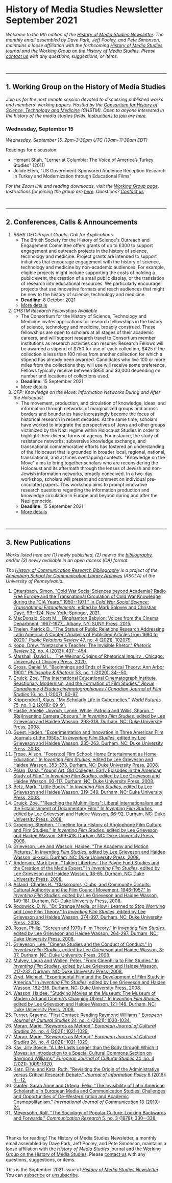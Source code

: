 # History of Media Studies Newsletter September 2021 

*Welcome to the 9th edition of the [History of Media Studies Newsletter](https://hms.mediastudies.press/newsletter). The monthly email assembled by Dave Park, Jeff Pooley, and Pete Simonson, maintains a loose affiliation with the forthcoming [*History of Media Studies*](hms.mediastudies.press) journal and the [Working Group on the History of Media Studies](https://www.chstm.org/media-studies). Please [contact us](mailto:hms@mediastudies.press) with any questions, suggestions, or items.*

<br>

***

## 1. Working Group on the History of Media Studies

*Join us for the next remote session devoted to discussing published works and members' working papers. Hosted by the [Consortium for History of Science, Technology and Medicine](https://www.chstm.org/media-studies) (CHSTM). Open to anyone interested in the history of the media studies fields. [Instructions to join](https://hms.mediastudies.press/working-group) are [here](https://hms.mediastudies.press/working-group).*

### Wednesday, September 15

*Wednesday, September 15, 2pm-3:30pm UTC (10am-11:30am EDT)*

Readings for discussion:

* Hemant Shah, "Lerner at Columbia: The Voice of America’s Turkey Studies" (2011)
* Jülide Etem, "US Government-Sponsored Audience Reception Research in Turkey and Modernization through Educational Films"

*For the Zoom link and reading downloads, visit the [Working Group page](https://www.chstm.org/media-studies). Instructions for joining the group are [here](https://hms.mediastudies.press/working-group). Questions? [Contact us](mailto:hms@mediastudies.press)*


<br>

***

## 2. Conferences, Calls & Announcements

1. *BSHS OEC Project Grants: Call for Applications* 
	* The British Society for the History of Science's Outreach and Engagement Committee offers grants of up to £300 to support engagement and outreach projects in the history of science, technology and medicine.  Project grants are intended to support initiatives that encourage engagement with the history of science, technology and medicine by non-academic audiences. For example, eligible projects might include supporting the costs of holding a public event, the creation of a small public display, or the translation of research into educational resources. We particularly encourage projects that use innovative formats and reach audiences that might be new to the history of science, technology and medicine.
	* **Deadline:** 8 October 2021
	* [More details](https://www.bshs.org.uk/grants/outreach-and-engagement-project-grants)
1. *CHSTM Research Fellowships Available* 
	* The Consortium for the History of Science, Technology and Medicine invites applications for research fellowships in the history of science, technology and medicine, broadly construed. These fellowships are open to scholars at all stages of their academic careers, and will support research travel to Consortium member institutions as research activities can resume. Research Fellows will be awarded a stipend of $750 for use of each collection, $425 if the collection is less than 100 miles from another collection for which a stipend has already been awarded. Candidates who live 100 or more miles from the collections they will use will receive some preference. Fellows typically receive between $950 and $3,000 depending on number and locations of collections used.
	* **Deadline:** 15 September 2021
	* [More details](https://www.chstm.org/fellowships/chstm-fellowships?qt-fellowships=1#qt-fellowships)
1. *CFP: Knowledge on the Move: Information Networks During and After the Holocaust* 
	* The movement, production, and circulation of knowledge, ideas, and information through networks of marginalized groups and across borders and boundaries have increasingly become the focus of historical research in recent decades. At the same time, scholars have worked to integrate the perspectives of Jews and other groups victimized by the Nazi regime within Holocaust Studies in order to highlight their diverse forms of agency. For instance, the study of resistance networks, subversive knowledge exchange, and transnational commemorative efforts has fostered an understanding of the Holocaust that is grounded in broader local, regional, national, transnational, and at times overlapping contexts. "Knowledge on the Move" aims to bring together scholars who are reconsidering the Holocaust and its aftermath through the lenses of Jewish and non-Jewish information networks, broadly conceived. In a two-day workshop, scholars will present and comment on individual pre-circulated papers. This workshop aims to prompt innovative research questions regarding the information production and knowledge circulation in Europe and beyond during and after the Nazi genocide.
	* **Deadline:** 15 September 2021
	* [More details](https://www.ghi-dc.org/events/event/date/knowledge-on-the-move-information-networks-during-and-after-the-holocaust)

<br>

***

## 3. New Publications

*Works listed here are (1) newly published, (2) new to the [bibliography](https://ascla.asc.upenn.edu/communications-scholars-history-project/bibliography/), and/or (3) newly available in an open access (OA) format.*

*The [History of Communication Research Bibliography](https://ascla.asc.upenn.edu/communications-scholars-history-project/bibliography/) is a project of the [Annenberg School for Communication Library Archives](https://ascla.asc.upenn.edu) (ASCLA) at the University of Pennsylvania.* 

1. [Ottersbach, Simon. "Cold War Social Sciences beyond Academia? Radio Free Europe and the Transnational Circulation of Cold War Knowledge during the "CIA Years," 1950--1971." In _Cold War Social Science: Transnational Entanglements_, edited by Mark Solovey and Christian Dayé, 99--124. New York: Springer, 2021. ](https://www.bibsonomy.org/bibtex/2481e003c5c8eead0217ee9997e2d24fb)
1. [MacDonald, Scott M. _ Binghamton Babylon: Voices from the Cinema Department, 1967-1977_. Albany, NY: SUNY Press, 2015. ](https://www.bibsonomy.org/bibtex/2ddd0c96b77ffb4206edb4dd4fd1986b5)
1. [Thelen, Patrick D.. "The Status of Public Relations Research Addressing Latin America: A Content Analysis of Published Articles from 1980 to 2020." _Public Relations Review_ 47, no. 4 (2021): 102079. ](https://www.bibsonomy.org/bibtex/2f93e83338ffbd27f583af8699f17f6b1)
1. [Kopp, Drew. "Nietzsche's Teacher: The Invisible Rhetor." _Rhetoric Review_ 32, no. 4 (2013): 437--454. ](https://www.bibsonomy.org/bibtex/216dcc0b75a338c0992e4085c30b9f778)
1. [Marshall, David L. _ The Weimar Origins of Rhetorical Inquiry_. Chicago: University of Chicago Press, 2020. ](https://www.bibsonomy.org/bibtex/263b869e851c848174d6d78d293eaf8d6)
1. [Gross, Daniel M. "Beginnings and Ends of Rhetorical Theory: Ann Arbor 1900." _Philosophy & Rhetoric_ 53, no. 1 (2020): 34--50. ](https://www.bibsonomy.org/bibtex/2503b1b874df4336a0eef152828df6a2b)
1. [Druick, Zoë. "The International Educational Cinematograph Institute, Reactionary Modernism, and the Formation of Film Studies." _Revue Canadienne d'Études cinématographiques / Canadian Journal of Film Studies_ 16, no. 1 (2007): 80-97. ](https://www.bibsonomy.org/bibtex/288e195b65c31b7e92bccb1883c5df43c)
1. [Krippendorff, Klaus. "My Scholarly Life in Cybernetics." _World Futures_ 75, no. 1-2 (2019): 69-91. ](https://www.bibsonomy.org/bibtex/25a6329a8b0f40df9ec2242555534bc16)
1. [Hastie, Amelie, Joyrich, Lynne, White, Patricia and Willis, Sharon. "(Re)Inventing Camera Obscura." In _Inventing Film Studies_, edited by Lee Grieveson and Haidee Wasson, 298-318. Durham, NC: Duke University Press, 2008. ](https://www.bibsonomy.org/bibtex/2f76c87b533b6e39da6a31a742aa549a6)
1. [Guest, Haden. "Experimentation and Innovation in Three American Film Journals of the 1950s." In _Inventing Film Studies_, edited by Lee Grieveson and Haidee Wasson, 235-263. Durham, NC: Duke University Press, 2008. ](https://www.bibsonomy.org/bibtex/2a651e6f7dccae701212db6b5a3dfc192)
1. [Trope, Alison. "Footstool Film School: Home Entertainment as Home Education." In _Inventing Film Studies_, edited by Lee Grieveson and Haidee Wasson, 353-373. Durham, NC: Duke University Press, 2008. ](https://www.bibsonomy.org/bibtex/28a3a3eb4296c32c2b32e6c2c777284b3)
1. [Polan, Dana. "Young Art, Old Colleges: Early Episodes in the American Study of Film." In _Inventing Film Studies_, edited by Lee Grieveson and Haidee Wasson, 93-117. Durham, NC: Duke University Press, 2008. ](https://www.bibsonomy.org/bibtex/2267b0dfaf392c4044f210b1440fbfe07)
1. [Betz, Mark. "Little Books." In _Inventing Film Studies_, edited by Lee Grieveson and Haidee Wasson, 319-349. Durham, NC: Duke University Press, 2008. ](https://www.bibsonomy.org/bibtex/256a8d428ef493e6b31a68b03aec4e7e4)
1. [Druick, Zoë. ""Reaching the Multimillions": Liberal Internationalism and the Establishment of Documentary Film." In _Inventing Film Studies_, edited by Lee Grieveson and Haidee Wasson, 66-92. Durham, NC: Duke University Press, 2008. ](https://www.bibsonomy.org/bibtex/2bca3f9fcfa1a00779b3c10e937ff1d43)
1. [Groening, Stephen. "Timeline for a History of Anglophone Film Culture and Film Studies." In _Inventing Film Studies_, edited by Lee Grieveson and Haidee Wasson, 399-418. Durham, NC: Duke University Press, 2008. ](https://www.bibsonomy.org/bibtex/22f91b1c6aac3c18143c4368505f4f549)
1. [Grieveson, Lee and Wasson, Haidee. "The Academy and Motion Pictures." In _Inventing Film Studies_, edited by Lee Grieveson and Haidee Wasson, xi-xxxii. Durham, NC: Duke University Press, 2008. ](https://www.bibsonomy.org/bibtex/2ddbbccfd32da6634db5b0a341f909205)
1. [Anderson, Mark Lynn. "Taking Liberties: The Payne Fund Studies and the Creation of the Media Expert." In _Inventing Film Studies_, edited by Lee Grieveson and Haidee Wasson, 38-65. Durham, NC: Duke University Press, 2008. ](https://www.bibsonomy.org/bibtex/25c65ae787ba5e93cf2f02e366f342834)
1. [Acland, Charles R.. "Classrooms, Clubs, and Community Circuits: Cultural Authority and the Film Council Movement, 1946–1957." In _Inventing Film Studies_, edited by Lee Grieveson and Haidee Wasson, 149-181. Durham, NC: Duke University Press, 2008. ](https://www.bibsonomy.org/bibtex/2918ad997d351bb750549ceed9c67af3e)
1. [Rodowick, D. N.. "Dr. Strange Media, or How I Learned to Stop Worrying and Love Film Theory." In _Inventing Film Studies_, edited by Lee Grieveson and Haidee Wasson, 374-397. Durham, NC: Duke University Press, 2008. ](https://www.bibsonomy.org/bibtex/2d2e3e76d5294015e15fd6c092779d93e)
1. [Rosen, Philip. "Screen and 1970s Film Theory." In _Inventing Film Studies_, edited by Lee Grieveson and Haidee Wasson, 264-297. Durham, NC: Duke University Press, 2008. ](https://www.bibsonomy.org/bibtex/20b3ca509a8a3fb4606d0461f160d41ad)
1. [Grieveson, Lee. "Cinema Studies and the Conduct of Conduct." In _Inventing Film Studies_, edited by Lee Grieveson and Haidee Wasson, 3-37. Durham, NC: Duke University Press, 2008. ](https://www.bibsonomy.org/bibtex/225022e3b852993f7db048a5d6b21b4a4)
1. [Mulvey, Laura and Wollen, Peter. "From Cinephilia to Film Studies." In _Inventing Film Studies_, edited by Lee Grieveson and Haidee Wasson, 217-232. Durham, NC: Duke University Press, 2008. ](https://www.bibsonomy.org/bibtex/2dcd2cf778efac0abb6951453ebb3ee79)
1. [Zryd, Michael. "Experimental Film and the Development of Film Study in America." In _Inventing Film Studies_, edited by Lee Grieveson and Haidee Wasson, 182-216. Durham, NC: Duke University Press, 2008. ](https://www.bibsonomy.org/bibtex/233b3d6a5b5171891bf7ea8fba18bd38b)
1. [Wasson, Haidee. "Studying Movies at the Museum: The Museum of Modern Art and Cinema’s Changing Object." In _Inventing Film Studies_, edited by Lee Grieveson and Haidee Wasson, 121-148. Durham, NC: Duke University Press, 2008. ](https://www.bibsonomy.org/bibtex/2218e1d0a8d94f0a08d7ae57e0d487b4d)
1. [Turner, Graeme. "First Contact: Reading Raymond Williams." _European Journal of Cultural Studies_ 24, no. 4 (2021): 1030-1034. ]()
1. [Moran, Marie. "Keywords as Method." _European Journal of Cultural Studies_ 24, no. 4 (2021): 1021-1029. ]()
1. [Moran, Marie. "Keywords as Method." _European Journal of Cultural Studies_ 24, no. 4 (2021): 1021-1029. ]()
1. [Kay, Jilly Boyce. "A Life Lasts Longer than the Body through Which It Moves: an Introduction to a Special Cultural Commons Section on Raymond Williams." _European Journal of Cultural Studies_ 24, no. 4 (2021): 1009-1020. ]()
1. [Katz, Elihu and Katz, Ruth. "Revisiting the Origin of the Administrative versus Critical Research Debate." _Journal of Information Policy_ 6 (2016): 4--12. ]()
1. [Ganter, Sarah Anne and Ortega, Félix. "The Invisibility of Latin American Scholarship in European Media and Communication Studies: Challenges and Opportunities of De-Westernization and Academic Cosmopolitanism." _International Journal of Communication_ 13 (2019): 24. ]()
1. [Meyersohn, Rolf. "The Sociology of Popular Culture: Looking Backwards and Forwards." _Communication Research_ 5, no. 3 (1978): 330--338. ]()

<br>



Thanks for reading! The History of Media Studies Newsletter, a monthly email assembled by Dave Park, Jeff Pooley, and Pete Simonson, maintains a loose affiliation with the [*History of Media Studies*](https://hms.mediastudies.press) journal and the [Working Group on the History of Media Studies](https://www.chstm.org/media-studies). Please [contact us](mailto:hms@mediastudies.press) with any questions, suggestions, or items.

This is the September 2021 issue of [*History of Media Studies Newsletter*](https://hms.mediastudies.press/newsletter). You can [subscribe](https://buttondown.email/hms) or [unsubscribe](https://buttondown.email/api/emails/unsubscribe/7357).